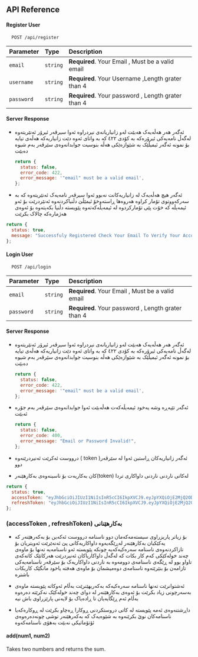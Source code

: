 ## API Reference

#### Register User

```http
  POST /api/register
```

| Parameter  | Type     | Description                                        |
| :--------- | :------- | :------------------------------------------------- |
| `email`    | `string` | **Required**. Your Email , Must be a valid email   |
| `username` | `string` | **Required**. Your Username ,Length grater than 4  |
| `password` | `string` | **Required**. Your password , Length grater than 4 |

#### Server Response

- ئەگەر هەر هەڵەیەک هەبێت لەو زانیاریانەی نیردراوە ئەوا سیرڤەر ئیرۆر ئەنێریتەوە لەگەڵ نامەیەکی ئیرۆرەکە بە کۆدی ٤٢٢ کە بە واتای ئەوە دێت زانیاریەکە هەڵەی تیایە بۆ نمونە ئەگەر ئیمیڵێک بە شێوازەێکی هەڵە بنوسیت جوابدانەوەی سێرڤەر بەم شیوە دەبێت
  ```javascript
  return {
    status: false,
    error_code: 422,
    error_message: '"email" must be a valid email',
  };
  ```
- ئەگەر هیچ هەڵەیەک لە زانیاریەکانت نەبوو ئەوا سیرڤەر نامەیەک ئەنێریتەوە کە بە سەرکەووتوی تۆمار کراوە هەروەها ڕاستەوخۆ ئیمێڵێ دڵنیاکردنەوە ئەنێردرێت بۆ ئەو ئیمەیڵە کە خۆت پێی تۆمارکردوە لە ئیمەیڵەکەتەوە پێویستە دڵنیا بکەیتەوە بۆ ئەوەی هەژمارەکە چالاک بکرێت

```javascript
return {
  status: true,
  message: "Successfuly Registered Check Your Email To Verify Your Account",
};
```

#### Login User

```http
  POST /api/login
```

| Parameter  | Type     | Description                                        |
| :--------- | :------- | :------------------------------------------------- |
| `email`    | `string` | **Required**. Your Email , Must be a valid email   |
| `password` | `string` | **Required**. Your password , Length grater than 4 |

#### Server Response

- ئەگەر هەر هەڵەیەک هەبێت لەو زانیاریانەی نیردراوە ئەوا سیرڤەر ئیرۆر ئەنێریتەوە لەگەڵ نامەیەکی ئیرۆرەکە بە کۆدی ٤٢٢ کە بە واتای ئەوە دێت زانیاریەکە هەڵەی تیایە بۆ نمونە ئەگەر ئیمیڵێک بە شێوازەێکی هەڵە بنوسیت جوابدانەوەی سێرڤەر بەم شیوە دەبێت

  ```javascript
  return {
    status: false,
    error_code: 422,
    error_message: '"email" must be a valid email',
  };
  ```

- ئەگەر تێپەڕە وشە یەخود ئیمەیڵەکەت هەڵەبێت ئەوا جوابدانەوەی سێرڤەر بەم جۆرە ئەبێت

  ```javascript
  return {
    status: false,
    error_code: 400,
    error_message: "Email or Password Invalid!",
  };
  ```

- درووست ئەکرێت ئەنیردرێنەوە ( token )ئەگەر زانیاریەکان ڕاستبن ئەوا لە سێرڤەر دوو
- کان بەکاریەت بۆ ناسینەوەی بەکارهێنەر(token) لەکاتی ناردنی ناردنی داواکاری تردا

```javascript
return {
  status: true,
  accessToken: "eyJhbGciOiJIUzI1NiIsInR5cCI6IkpXVCJ9.eyJpYXQiOjE2MjQ2ODQ0NDgsImV4cCI6MTYyNDY4NDYyOCwiYXVkIjoiNGE5MmRhZWMtY2JlZi00MjczLThlYmQtY2EyMzJhMDYxYzljIiwiaXNzIjoib25ldHdvLmNvbSJ9.2ArJcg_3qSM-UPea7cl-_Ql8Jc6KRnyh7_mbU8wkWo0",
  refreshToken: "eyJhbGciOiJIUzI1NiIsInR5cCI6IkpXVCJ9.eyJpYXQiOjE2MjQ2ODQ0NDgsImV4cCI6MTYyNTI4OTI0OCwiYXVkIjoiNGE5MmRhZWMtY2JlZi00MjczLThlYmQtY2EyMzJhMDYxYzljIiwiaXNzIjoib25ldHdvLmNvbSJ9.Ifmie3pnC1xKeBx_eYqQHvqjgf3orzGB1H_peMgOevo",
};
```


### (accessToken , refreshToken) بەکارهێنانی 
- بۆ زیاتر پاریزراوی سیستەمەکەمان دوو ناسنامە درووست ئەکەین بۆ بەکەرهێنەر کە یەکێکیان بەکارهێنەر لەڕێگەیەوە داواکاریەکانی پێ ئەنەێرێت ئەویتریان بۆ تازاکردنەوەی ناسنامە سەرەکیەکەیە چونکە پێویستە ئەو ناسنامەیە تەنها بۆ ماوەی چەند خولەکێکی کەم کار بکات کە لەگەڵ داواکاریاکان ئەنیردرێت هەرکاتێک کاتەکەی تاواو بوو لە ڕێگەی ناسنامەی دوومەوە بە ناردنی داواکاریەک بۆ سێرڤەر ناسنامەیەکی تازامەن بۆ بنێرێتەوە ناسنامەی دوەمیشمان بۆ ماوەی هەفتە یاخود مانگێک کاربکات باشترە

- ئەشتوانرێت تەنها ناسنامە سەرەکیەکە بەکەربهێنرێت بەڵام ئەوکاتە پێویستە ماوەی بەسەرچونی زیاد بکرێت بۆ ئەوەی بەکارهێنەر لە دوای چەند خولەکێک نەکرێتە دەرەوە بەڵام ئەم ڕێگایەیان تا ڕادەیاک بۆ لایەنی پارێزراوی باش نیە

- داڕشتنەوەی ئەمە پێویستە لە کاتی دروستکردنی ڕوکارا ڕەچاو بکرێت لە ڕوکارەکەیا ناسنامەکان نوێ بکرێنەوە بە شێوەیەک کە بەکەرهێنەر توشی چونەدەرەوەی ئۆتۆماتیکی نەبێت بەهۆی ناسنامەکەوە


#### add(num1, num2)

Takes two numbers and returns the sum.
